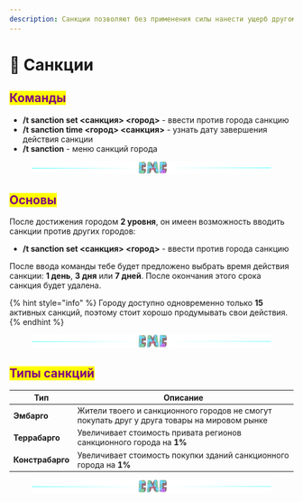 ```yaml
---
description: Санкции позволяют без применения силы нанести ущерб другому городу
---
```


# 🚧 Санкции

## <mark style="color:purple;">Команды</mark>

* **/t sanction set <санкция> <город>**  - ввести против города санкцию
* **/t sanction time <город> <санкция>** - узнать дату завершения действия санкции
* **/t sanction** - меню санкций города

<figure><img src="../.gitbook/assets/gitlab_hr7.svg" alt=""><figcaption></figcaption></figure>

## <mark style="color:purple;">Основы</mark>

После достижения городом **2 уровня**, он имеен возможность вводить санкции против других городов:

* **/t sanction set <санкция> <город>**  - ввести против города санкцию

После ввода команды тебе будет предложено выбрать время действия санкции: **1 день**, **3 дня** или **7 дней**. После окончания этого срока санкция будет удалена.

{% hint style="info" %}
Городу доступно одновременно только **15** активных санкций, поэтому стоит хорошо продумывать свои действия.
{% endhint %}

<figure><img src="../.gitbook/assets/gitlab_hr7.svg" alt=""><figcaption></figcaption></figure>

## <mark style="color:purple;">Типы санкций</mark>

| Тип              | Описание                                                                                     |
| ---------------- | -------------------------------------------------------------------------------------------- |
| **Эмбарго**      | Жители твоего и санкционного городов не смогут покупать друг у друга товары на мировом рынке |
| **Террабарго**   | Увеличивает стоимость привата регионов санкционного города на **1%**                         |
| **Констрабарго** | Увеличивает стоимость покупки зданий санкционного города на **1%**                           |

<figure><img src="../.gitbook/assets/gitlab_hr7.svg" alt=""><figcaption></figcaption></figure>
